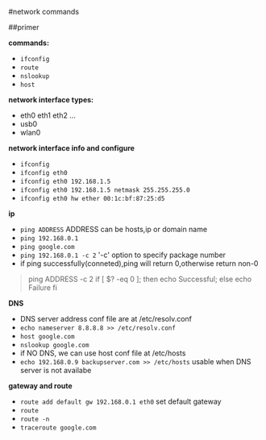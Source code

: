 #network commands




##primer

**commands:**

* `ifconfig`
* `route`
* `nslookup`
* `host`

**network interface types:**

* eth0 eth1 eth2 ...
* usb0
* wlan0

**network interface info and configure**

* `ifconfig`
* `ifconfig eth0`
* `ifconfig eth0 192.168.1.5`
* `ifconfig eth0 192.168.1.5 netmask 255.255.255.0`
* `ifconfig eth0 hw ether 00:1c:bf:87:25:d5`

**ip**

* `ping ADDRESS` ADDRESS can be hosts,ip or domain name
* `ping 192.168.0.1`
* `ping google.com`
* `ping 192.168.0.1 -c 2` '-c' option to specify package number
* if ping successfully(conneted),ping will return 0,otherwise return non-0
> ping ADDRESS -c 2
if [ $? -eq 0 ];
then
	echo Successful;
else
	echo Failure
fi

**DNS**

* DNS server address conf file are at /etc/resolv.conf
* `echo nameserver 8.8.8.8 >> /etc/resolv.conf`
* `host google.com`
* `nslookup google.com`
* if NO DNS, we can use host conf file at /etc/hosts
* `echo 192.168.0.9 backupserver.com >> /etc/hosts` usable when DNS server is not availabe

**gateway and route**

* `route add default gw 192.168.0.1 eth0` set default gateway
* `route`
* `route -n`
* `traceroute google.com`

